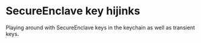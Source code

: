 # SecureEnclave key hijinks

Playing around with SecureEnclave keys in the keychain as well as
transient keys.

